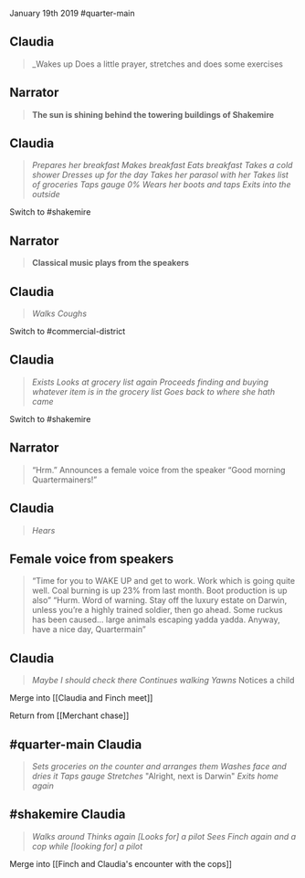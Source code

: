 January 19th 2019
#quarter-main

Claudia
---
> _Wakes up
> Does a little prayer, stretches and does some exercises

Narrator
---
> **The sun is shining behind the towering buildings of Shakemire**

Claudia
---
> _Prepares her breakfast_
> _Makes breakfast_
> _Eats breakfast_
> _Takes a cold shower_
> _Dresses up for the day_
> _Takes her parasol with her_
> _Takes list of groceries_
> _Taps gauge_
> _0%_
> _Wears her boots and taps_
> _Exits into the outside_

Switch to #shakemire 

Narrator
---
> **Classical music plays from the speakers**

Claudia
---
> _Walks_
> _Coughs_


Switch to #commercial-district 

Claudia
---
> _Exists_
> _Looks at grocery list again_
> _Proceeds finding and buying whatever item is in the grocery list_
> _Goes back to where she hath came_

Switch to #shakemire 

Narrator
---
> “Hrm.” Announces a female voice from the speaker
> “Good morning Quartermainers!”

Claudia
---
> _Hears_

Female voice from speakers
---
> “Time for you to WAKE UP and get to work. Work which is going quite well. Coal burning is up 23% from last month. Boot production is up also”
> “Hurm. Word of warning. Stay off the luxury estate on Darwin, unless you’re a highly trained soldier, then go ahead. Some ruckus has been caused... large animals escaping yadda yadda. Anyway, have a nice day, Quartermain”

Claudia
---
> _Maybe I should check there_
> _Continues walking_
> _Yawns_
> Notices a child

Merge into [[Claudia and Finch meet]]

Return from [[Merchant chase]]

#quarter-main
Claudia
---
> _Sets groceries on the counter and arranges them_
> _Washes face and dries it_
> _Taps gauge_
> _Stretches_
> "Alright, next is Darwin"
> _Exits home again_

#shakemire 
Claudia
---
> _Walks around_
> _Thinks again_
> _[Looks for] a pilot_
> _Sees Finch again and a cop while [looking for] a pilot_

Merge into [[Finch and Claudia's encounter with the cops]]
